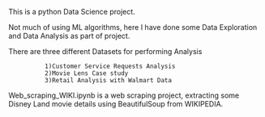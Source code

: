 This is a python Data Science project. 

Not much of using ML algorithms, here I have done some Data Exploration and Data Analysis as part of project.

There are three different Datasets for performing Analysis 
              
              1)Customer Service Requests Analysis
              2)Movie Lens Case study
              3)Retail Analysis with Walmart Data

Web_scraping_WIKI.ipynb is a web scraping project, extracting some Disney Land movie details using BeautifulSoup
from WIKIPEDIA.
